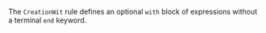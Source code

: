 The `CreationWit` rule defines an optional `with` block of expressions without a terminal `end` keyword.


